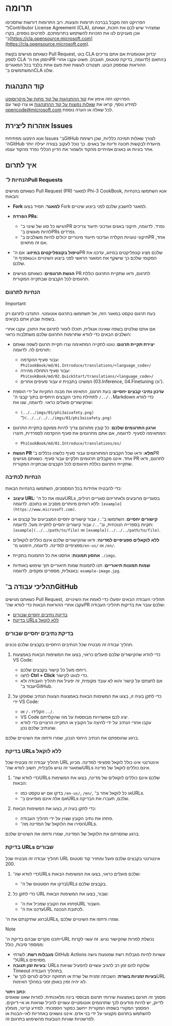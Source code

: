 # תרומה

הפרויקט הזה מקבל בברכה תרומות והצעות. רוב התרומות דורשות שתסכימו ל־Contributor License Agreement (CLA), שמצהיר שיש לכם את הזכות, ושאתם אכן מעניקים לנו את הזכויות להשתמש בתרומתכם. לפרטים נוספים, בקרו ב־[https://cla.opensource.microsoft.com](https://cla.opensource.microsoft.com).

כשאתם מגישים בקשת Pull Request, בוט CLA יבדוק אוטומטית אם אתם צריכים לספק CLA ויסמן את ה־PR בהתאם (לדוגמה, בדיקת סטטוס, תגובה). פשוט עקבו אחרי ההוראות שמספק הבוט. תצטרכו לעשות זאת פעם אחת בלבד בכל המאגרים המשתמשים ב־CLA שלנו.

## קוד התנהגות

הפרויקט הזה אימץ את [קוד ההתנהגות של קוד פתוח של מיקרוסופט](https://opensource.microsoft.com/codeofconduct/).  
למידע נוסף, קראו את [שאלות נפוצות על קוד ההתנהגות](https://opensource.microsoft.com/codeofconduct/faq/) או צרו קשר עם [opencode@microsoft.com](mailto:opencode@microsoft.com) לכל שאלה או הערה נוספת.

## אזהרות ליצירת Issues

אנא הימנעו מפתיחת Issues ב־GitHub לצורך שאלות תמיכה כלליות, שכן רשימת ה־GitHub מיועדת לבקשות תכונה ודיווח על באגים. כך נוכל לעקוב בצורה יעילה יותר אחר בעיות או באגים אמיתיים מהקוד ולשמור את הדיון הכללי נפרד מהקוד עצמו.

## איך לתרום

### הנחיות ל־Pull Requests

כשאתם מגישים Pull Request (PR) למאגר Phi-3 CookBook, אנא השתמשו בהנחיות הבאות:

- **Fork למאגר**: תמיד בצעו Fork למאגר לחשבון שלכם לפני ביצוע שינויים.

- **הפרדת PRs**:
  - הגישו כל סוג של שינוי ב־PR נפרד. לדוגמה, תיקוני באגים ועדכוני תיעוד צריכים להיות מוגשים ב־PRs נפרדים.
  - תיקוני טעויות הקלדה ועדכוני תיעוד מינוריים יכולים להיות משולבים ב־PR אחד, אם זה מתאים.

- **טיפול בקונפליקטים במיזוג**: אם ה־PR שלכם מציג קונפליקטים במיזוג, עדכנו את סניף ה־`main` המקומי שלכם כך שישקף את המאגר הראשי לפני ביצוע השינויים שלכם.

- **הגשת תרגומים**: כשאתם מגישים PR לתרגום, ודאו שתקיית התרגום כוללת תרגומים לכל הקבצים שבתקייה המקורית.

### הנחיות לתרגום

> [!IMPORTANT]
>
> בעת תרגום טקסט במאגר הזה, אל תשתמשו בתרגום אוטומטי. התנדבו לתרגם רק בשפות שבהן אתם בקיאים.

אם אתם שולטים בשפה שאינה אנגלית, תוכלו לעזור לתרגם את התוכן. עקבו אחרי השלבים הבאים כדי לוודא שתרומות התרגום שלכם משתלבות כראוי:

- **יצירת תקיית תרגום**: נווטו לתקייה המתאימה וצרו תקיית תרגום לשפה שאתם תורמים לה. לדוגמה:
  - עבור סעיף ההקדמה: `PhiCookBook/md/01.Introduce/translations/<language_code>/`
  - עבור סעיף התחלה מהירה: `PhiCookBook/md/02.QuickStart/translations/<language_code>/`
  - המשיכו בתבנית זו עבור סעיפים אחרים (03.Inference, 04.Finetuning וכו').

- **עדכון נתיבי קבצים יחסיים**: בעת תרגום, התאימו את מבנה התקיות על ידי הוספת `../../` לתחילת נתיבי הקבצים היחסיים בתוך קבצי ה־Markdown כדי לוודא שהקישורים פועלים כראוי. לדוגמה, שנו את:
  - `(../../imgs/01/phi3aisafety.png)` ל־`(../../../../imgs/01/phi3aisafety.png)`

- **ארגון התרגומים שלכם**: כל קובץ מתורגם צריך להיות ממוקם בתקיית התרגום המתאימה לסעיף. לדוגמה, אם אתם מתרגמים את סעיף ההקדמה לספרדית, תיצרו:
  - `PhiCookBook/md/01.Introduce/translations/es/`

- **הגשת PR מלא**: ודאו שכל הקבצים המתורגמים עבור סעיף כלשהו נכללים ב־PR אחד. איננו מקבלים תרגומים חלקיים עבור סעיף. כשאתם מגישים PR לתרגום, ודאו שתקיית התרגום כוללת תרגומים לכל הקבצים שבתקייה המקורית.

### הנחיות לכתיבה

כדי להבטיח אחידות בכל המסמכים, השתמשו בהנחיות הבאות:

- **עיצוב URL**: עטפו את כל ה־URLs בסוגריים מרובעים ולאחריהם סוגריים רגילים, ללא רווחים מיותרים מסביב או בתוכם. לדוגמה: `[example](https://www.microsoft.com)`.

- **קישורים יחסיים**: השתמשו ב־`./` עבור קישורים יחסיים המצביעים על קבצים או תקיות בספרייה הנוכחית, וב־`../` עבור קישורים יחסיים לתקייה מעל. לדוגמה: `[example](../../path/to/file)` או `[example](../../../path/to/file)`.

- **ללא לוקאלים ספציפיים למדינה**: ודאו שהקישורים שלכם אינם כוללים לוקאלים ספציפיים למדינה. לדוגמה, הימנעו מ־`/en-us/` או `/en/`.

- **אחסון תמונות**: אחסנו את כל התמונות בתקיית `./imgs`.

- **שמות תמונות תיאוריים**: תנו לתמונות שמות תיאוריים תוך שימוש באותיות באנגלית, מספרים ומקפים. לדוגמה: `example-image.jpg`.

## תהליכי עבודה ב־GitHub

כשאתם מגישים Pull Request, תהליכי העבודה הבאים יופעלו כדי לאמת את השינויים. עקבו אחרי ההוראות הבאות כדי לוודא שה־PR שלכם עובר את בדיקות תהליכי העבודה:

- [בדיקת נתיבים יחסיים שבורים](../..)
- [בדיקת URLs ללא לוקאל](../..)

### בדיקת נתיבים יחסיים שבורים

תהליך עבודה זה מבטיח שכל הנתיבים היחסיים בקבצים שלכם נכונים.

1. כדי לוודא שהקישורים שלכם פועלים כראוי, בצעו את המשימות הבאות באמצעות VS Code:
    - ריחפו מעל כל קישור בקבצים שלכם.
    - לחצו **Ctrl + Click** כדי לנווט לקישור.
    - אם לחצתם על קישור והוא לא עובד מקומית, זה יפעיל את תהליך העבודה ולא יעבוד ב־GitHub.

1. כדי לתקן בעיה זו, בצעו את המשימות הבאות באמצעות הצעות הנתיב שסופקו על ידי VS Code:
    - הקלידו `./` או `../`.
    - VS Code יציג לכם אפשרויות מבוססות על מה שהקלדתם.
    - עקבו אחרי הנתיב על ידי לחיצה על הקובץ או התקייה הרצויים כדי לוודא שהנתיב שלכם נכון.

ברגע שהוספתם את הנתיב היחסי הנכון, שמרו ודחפו את השינויים שלכם.

### בדיקת URLs ללא לוקאל

תהליך עבודה זה מבטיח שכל URL אינטרנטי אינו כולל לוקאל ספציפי למדינה. מכיוון שמאגר זה נגיש גלובלית, חשוב לוודא שה־URLs אינם כוללים לוקאל של מדינה.

1. כדי לוודא שה־URLs שלכם אינם כוללים לוקאלים של מדינה, בצעו את המשימות הבאות:

    - בדקו אם יש טקסט כמו `/en-us/`, `/en/`, או כל לוקאל אחר ב־URLs.
    - אם אלה אינם מופיעים ב־URLs שלכם, תעברו את הבדיקה.

1. כדי לתקן בעיה זו, בצעו את המשימות הבאות:
    - פתחו את נתיב הקובץ שצוין על ידי תהליך העבודה.
    - הסירו את הלוקאל של המדינה מה־URLs.

ברגע שהסרתם את הלוקאל של המדינה, שמרו ודחפו את השינויים שלכם.

### בדיקת URLs שבורים

תהליך עבודה זה מבטיח שכל URL אינטרנטי בקבצים שלכם פועל ומחזיר קוד סטטוס 200.

1. כדי לוודא שה־URLs שלכם פועלים כראוי, בצעו את המשימות הבאות:
    - בדקו את הסטטוס של ה־URLs בקבצים שלכם.

2. כדי לתקן כל URL שבור, בצעו את המשימות הבאות:
    - פתחו את הקובץ שמכיל את ה־URL השבור.
    - עדכנו את ה־URL לכתובת הנכונה.

ברגע שתיקנתם את ה־URLs, שמרו ודחפו את השינויים שלכם.

> [!NOTE]
>
> ייתכנו מקרים שבהם בדיקת ה־URL נכשלת למרות שהקישור נגיש. זה עשוי לקרות ממספר סיבות, כולל:
>
> - **מגבלות רשת**: לשרתי GitHub Actions עשויות להיות מגבלות רשת שמונעות גישה ל־URLs מסוימים.
> - **בעיות זמן תגובה**: URLs שלוקח להם זמן רב להגיב עשויים להפעיל שגיאת Timeout בתהליך העבודה.
> - **בעיות זמניות בשרת**: השבתה זמנית של שרת או תחזוקה יכולים לגרום לכך ש־URL לא יהיה זמין באופן זמני במהלך האימות.

**כתב ויתור**:  
מסמך זה תורגם באמצעות שירותי תרגום מבוססי בינה מלאכותית. למרות שאנו שואפים לדיוק, יש להיות מודעים לכך שתרגומים אוטומטיים עשויים להכיל שגיאות או אי-דיוקים. המסמך המקורי בשפתו המקורית ייחשב כמקור הסמכותי. למידע קריטי, מומלץ להשתמש בתרגום מקצועי על ידי בני אדם. איננו נושאים באחריות לאי-הבנות או לפרשנויות שגויות הנובעות מהשימוש בתרגום זה.
